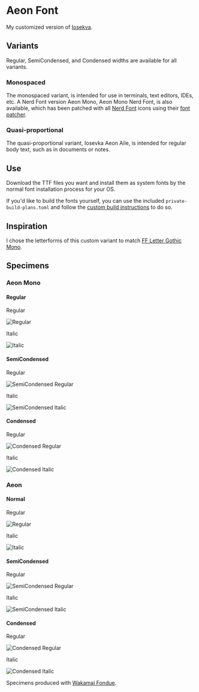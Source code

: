 # Aeon Font

My customized version of [Iosekva](https://github.com/be5invis/Iosevka).

## Variants

Regular, SemiCondensed, and Condensed widths are available for all variants.

### Monospaced

The monospaced variant, is intended for use in terminals, text editors, IDEs, etc. A Nerd Font version Aeon Mono, Aeon Mono Nerd Font, is also available, which has been patched with all [Nerd Font](https://www.nerdfonts.com/) icons using their [font patcher](https://github.com/ryanoasis/nerd-fonts?tab=readme-ov-file#font-patcher).

### Quasi-proportional

The quasi-proportional variant, Iosevka Aeon Aile, is intended for regular body text, such as in documents or notes.

## Use

Download the TTF files you want and install them as system fonts by the normal font installation process for your OS.

If you'd like to build the fonts yourself, you can use the included `private-build-plans.toml` and follow the [custom build instructions](https://github.com/be5invis/Iosevka/blob/main/doc/custom-build.md) to do so.

## Inspiration

I chose the letterforms of this custom variant to match [FF Letter Gothic Mono](https://www.myfonts.com/collections/letter-gothic-mono-font-fontfont).

## Specimens

### Aeon Mono

#### Regular

Regular

![Regular](https://github.com/user-attachments/assets/dd38bcad-ded1-4cc4-9897-d862bc72adf1)

Italic

![Italic](https://github.com/user-attachments/assets/9fa48dd2-8d0e-442b-8f0d-fadb976727e0)

#### SemiCondensed

Regular

![SemiCondensed Regular](https://github.com/user-attachments/assets/1b778d38-f35f-4e87-a4ba-a799dbec192b)

Italic

![SemiCondensed Italic](https://github.com/user-attachments/assets/3e2582a6-0c55-40e4-981b-ee7d366d7024)

#### Condensed

Regular

![Condensed Regular](https://github.com/user-attachments/assets/9bb0c5cc-25eb-4051-bb44-b7f90dc98767)

Italic

![Condensed Italic](https://github.com/user-attachments/assets/c0a8379c-ca85-48bb-8b65-04298ba9a609)

### Aeon 

#### Normal

Regular

![Regular](https://github.com/user-attachments/assets/5b686649-9d20-4e2a-8926-af6d0f38823b)

Italic

![Italic](https://github.com/user-attachments/assets/26f0fc8d-acff-4f5e-9f31-6d6f88db67a7)

#### SemiCondensed

Regular

![SemiCondensed Regular](https://github.com/user-attachments/assets/362572cd-5a8c-4ab8-a307-38bda734b358)

Italic

![SemiCondensed Italic](https://github.com/user-attachments/assets/515757e1-58df-4886-a60a-7c8a7f52c4bf)

#### Condensed

Regular

![Condensed Regular](https://github.com/user-attachments/assets/a77dc81b-f71b-4424-95a3-c19ecf57decd)

Italic

![Condensed Italic](https://github.com/user-attachments/assets/fa013619-6fcb-4bbc-a06c-083b3e415762)

Specimens produced with [Wakamai Fondue](https://wakamaifondue.com/).
